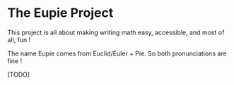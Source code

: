 # The Eupie Project

This project is all about making writing math easy, accessible, and most of all, fun !

The name Eupie comes from Euclid/Euler + Pie. So both pronunciations are fine !

[TODO]

